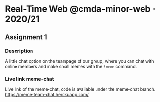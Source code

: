 # Real-Time Web @cmda-minor-web · 2020/21

## Assignment 1

### Description
A little chat option on the teampage of our group, where you can chat with online members and make small memes with the `!meme` command.

### Live link meme-chat
Live link of the meme-chat, code is available under the meme-chat branch.
https://meme-team-chat.herokuapp.com/